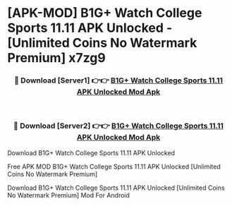 # [APK-MOD] B1G+  Watch College Sports 11.11 APK Unlocked - [Unlimited Coins No Watermark Premium] x7zg9



<div align="center">
<h3>🔴 Download [Server1] 👉👉 <a href="https://momento.my/?title=B1G+__Watch_College_Sports_11.11_APK_Unlocked">B1G+  Watch College Sports 11.11 APK Unlocked Mod Apk</a></h3><br>

<h3>🔴 Download [Server2] 👉👉 <a href="https://momento.my/?title=B1G+__Watch_College_Sports_11.11_APK_Unlocked">B1G+  Watch College Sports 11.11 APK Unlocked Mod Apk</a></h3>
</div>



Download B1G+  Watch College Sports 11.11 APK Unlocked 

Free APK MOD B1G+  Watch College Sports 11.11 APK Unlocked [Unlimited Coins No Watermark Premium]

Download B1G+  Watch College Sports 11.11 APK Unlocked [Unlimited Coins No Watermark Premium] Mod For Android
